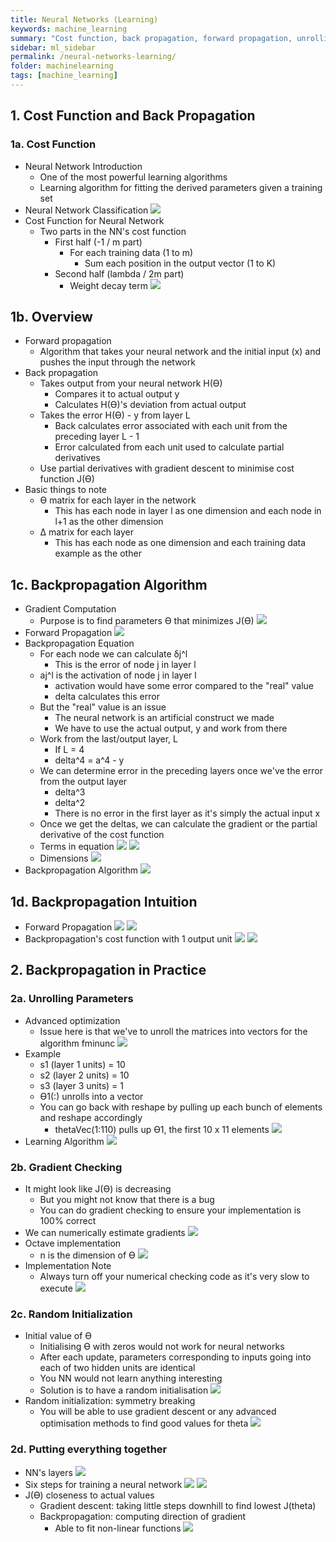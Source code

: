 ```yaml
---
title: Neural Networks (Learning)
keywords: machine_learning
summary: "Cost function, back propagation, forward propagation, unrolling parameters, gradient checking, and random initialization."
sidebar: ml_sidebar
permalink: /neural-networks-learning/
folder: machinelearning
tags: [machine_learning]
---
```


## 1. Cost Function and Back Propagation

### 1a. Cost Function
- Neural Network Introduction
    - One of the most powerful learning algorithms
    - Learning algorithm for fitting the derived parameters given a training set
- Neural Network Classification
![](https://raw.githubusercontent.com/ritchieng/machine-learning-stanford/master/w5_neural_networks_learning/k.png)
- Cost Function for Neural Network
    - Two parts in the NN's cost function
        - First half (-1 / m part)
            - For each training data (1 to m)
                - Sum each position in the output vector (1 to K)
        - Second half (lambda / 2m part)
            - Weight decay term
![](https://raw.githubusercontent.com/ritchieng/machine-learning-stanford/master/w5_neural_networks_learning/costfunction.png)

## 1b. Overview
- Forward propagation
    - Algorithm that takes your neural network and the initial input (x) and pushes the input through the network
- Back propagation
    - Takes output from your neural network H(Ɵ)
        - Compares it to actual output y
        - Calculates H(Ɵ)'s deviation from actual output
    - Takes the error H(Ɵ) - y from layer L
        - Back calculates error associated with each unit from the preceding layer L - 1
        - Error calculated from each unit used to calculate partial derivatives
    - Use partial derivatives with gradient descent to minimise cost function J(Ɵ)
- Basic things to note
    - Ɵ matrix for each layer in the network
        - This has each node in layer l as one dimension and each node in l+1 as the other dimension
    - Δ matrix for each layer
        - This has each node as one dimension and each training data example as the other

## 1c. Backpropagation Algorithm
- Gradient Computation
    - Purpose is to find parameters Ɵ that minimizes J(Ɵ)
![](https://raw.githubusercontent.com/ritchieng/machine-learning-stanford/master/w5_neural_networks_learning/jtheta.png)
- Forward Propagation
![](https://raw.githubusercontent.com/ritchieng/machine-learning-stanford/master/w5_neural_networks_learning/forwardpropagation.png)
- Backpropagation Equation
    - For each node we can calculate δj^l
        - This is the error of node j in layer l
    - aj^l is the activation of node j in layer l
        - activation would have some error compared to the "real" value
        - delta calculates this error
    - But the "real" value is an issue
        - The neural network is an artificial construct we made
        - We have to use the actual output, y and work from there
    - Work from the last/output layer, L
        - If L = 4
        - delta^4 = a^4 - y
    - We can determine error in the preceding layers once we've the error from the output layer
        - delta^3
        - delta^2
        - There is no error in the first layer as it's simply the actual input x
    - Once we get the deltas, we can calculate the gradient or the partial derivative of the cost function
    - Terms in equation
    ![](https://raw.githubusercontent.com/ritchieng/machine-learning-stanford/master/w5_neural_networks_learning/terms.png)
    ![](https://raw.githubusercontent.com/ritchieng/machine-learning-stanford/master/w5_neural_networks_learning/backpropagation2.png)
    - Dimensions
    ![](https://raw.githubusercontent.com/ritchieng/machine-learning-stanford/master/w5_neural_networks_learning/bp.png)
- Backpropagation Algorithm
![](https://raw.githubusercontent.com/ritchieng/machine-learning-stanford/master/w5_neural_networks_learning/backpropagation3.png)

## 1d. Backpropagation Intuition
- Forward Propagation
![](https://raw.githubusercontent.com/ritchieng/machine-learning-stanford/master/w5_neural_networks_learning/forwardpropagation2.png)
![](https://raw.githubusercontent.com/ritchieng/machine-learning-stanford/master/w5_neural_networks_learning/forwardpropagation3.png)
- Backpropagation's cost function with 1 output unit
![](https://raw.githubusercontent.com/ritchieng/machine-learning-stanford/master/w5_neural_networks_learning/costfunction.png)
![](https://raw.githubusercontent.com/ritchieng/machine-learning-stanford/master/w5_neural_networks_learning/backpropagation4.png)

## 2. Backpropagation in Practice

### 2a. Unrolling Parameters
- Advanced optimization
    - Issue here is that we've to unroll the matrices into vectors for the algorithm fminunc
    ![](https://raw.githubusercontent.com/ritchieng/machine-learning-stanford/master/w5_neural_networks_learning/unrollparam.png)
- Example
    - s1 (layer 1 units) = 10
    - s2 (layer 2 units) = 10
    - s3 (layer 3 units) = 1
    - Ɵ1(:) unrolls into a vector
    - You can go back with reshape by pulling up each bunch of elements and reshape accordingly
        - thetaVec(1:110) pulls up Ɵ1, the first 10 x 11 elements
        ![](https://raw.githubusercontent.com/ritchieng/machine-learning-stanford/master/w5_neural_networks_learning/unrollparam2.png)
- Learning Algorithm
![](https://raw.githubusercontent.com/ritchieng/machine-learning-stanford/master/w5_neural_networks_learning/unrollparam3.png)

### 2b. Gradient Checking
- It might look like J(Ɵ) is decreasing
    - But you might not know that there is a bug
    - You can do gradient checking to ensure your implementation is 100% correct
- We can numerically estimate gradients
![](https://raw.githubusercontent.com/ritchieng/machine-learning-stanford/master/w5_neural_networks_learning/numerical_gradient_est.png)
- Octave implementation
    - n is the dimension of Ɵ
    ![](https://raw.githubusercontent.com/ritchieng/machine-learning-stanford/master/w5_neural_networks_learning/numerical_gradient_est2.png)
- Implementation Note
    - Always turn off your numerical checking code as it's very slow to execute
![](https://raw.githubusercontent.com/ritchieng/machine-learning-stanford/master/w5_neural_networks_learning/numerical_gradient_est3.png)

### 2c. Random Initialization
- Initial value of Ɵ
    - Initialising Ɵ with zeros would not work for neural networks
    - After each update, parameters corresponding to inputs going into each of two hidden units are identical
    - You NN would not learn anything interesting
    - Solution is to have a random initialisation
    ![](https://raw.githubusercontent.com/ritchieng/machine-learning-stanford/master/w5_neural_networks_learning/zerotheta_initialisation.png)
- Random initialization: symmetry breaking
    - You will be able to use gradient descent or any advanced optimisation methods to find good values for theta
    ![](https://raw.githubusercontent.com/ritchieng/machine-learning-stanford/master/w5_neural_networks_learning/random_initialisation.png)

### 2d. Putting everything together
- NN's layers
![](https://raw.githubusercontent.com/ritchieng/machine-learning-stanford/master/w5_neural_networks_learning/training_nn.png)
- Six steps for training a neural network
![](https://raw.githubusercontent.com/ritchieng/machine-learning-stanford/master/w5_neural_networks_learning/4steps.png)
![](https://raw.githubusercontent.com/ritchieng/machine-learning-stanford/master/w5_neural_networks_learning/2steps.png)
- J(Ɵ) closeness to actual values
    - Gradient descent: taking little steps downhill to find lowest J(theta)
    - Backpropagation: computing direction of gradient
        - Able to fit non-linear functions
        ![](https://raw.githubusercontent.com/ritchieng/machine-learning-stanford/master/w5_neural_networks_learning/jtheta2.png)




